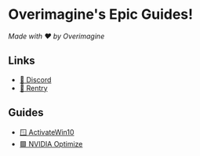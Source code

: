 # Overimagine's Epic Guides!
*Made with ❤ by Overimagine*

## Links
- [👾 Discord](https://discord.gg/nWWfBMtBSk)
- [📃 Rentry](https://rentry.co/OEG)

## Guides
- [🪟 ActivateWin10](https://github.com/Overimagine1/OEG/blob/main/Guides/ActivateWin10.md)
- [🟩 NVIDIA Optimize](https://rentry.co/NVIDIAOptimize)
